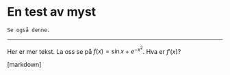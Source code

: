 # En test av myst

```{seealso}
Se også denne. 
```

___

Her er mer tekst. La oss se på $f(x)=\sin x + e^{-x^2}$. Hva er $f'(x)$?

[markdown]